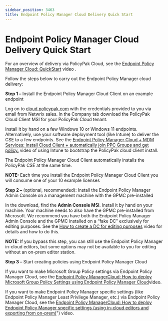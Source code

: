 ```yaml
---
sidebar_position: 3463
title: Endpoint Policy Manager Cloud Delivery Quick Start
---
```


# Endpoint Policy Manager Cloud Delivery Quick Start

For an overview of delivery via PolicyPak Cloud, see the [Endpoint Policy Manager Cloud: QuickStart](../../Video/Cloud/QuickStart "Endpoint Policy Manager Cloud: QuickStart") video .

Follow the steps below to carry out the Endpoint Policy Manager cloud delivery:

**Step 1 –** Install the Endpoint Policy Manager Cloud Client on an example endpoint

Log on to [cloud.policypak.com](http://cloud.policypak.com/ "cloud.Endpoint Policy Manager.com") with the credentials provided to you via email from Netwrix sales. In the Company tab download the PolicyPak Cloud Client MSI for your PolicyPak Cloud tenant.

Install it by hand on a few Windows 10 or Windows 11 endpoints. Alternatively, use your software deployment tool (like Intune) to deliver the CSE to a few endpoints. See the [Endpoint Policy Manager Cloud + MDM Services: Install Cloud Client + automatically join PPC Groups and get policy.](../../Video/Cloud/MDM "Endpoint Policy Manager Cloud + MDM Services: Install Cloud Client + automatically join PPC Groups and get policy.") video of using Intune to bootstrap the PolicyPak cloud client install.

The Endpoint Policy Manager Cloud Client automatically installs the PolicyPak CSE at the same time.

**NOTE:** Each time you install the Endpoint Policy Manager Cloud Client you will consume one of your 10 example licenses

**Step 2 –** (optional, recommended): Install the Endpoint Policy Manager Admin Console on a management machine with the GPMC pre-installed

In the download, find the **Admin Console MSI**. Install it by hand on your machine. Your machine needs to also have the GPMC pre-installed from Microsoft. We recommend you have both the Endpoint Policy Manager Admin Console and the GPMC installed on a “fake DC” exclusively for editing purposes. See the [How to create a DC for editing purposes](../../Video/Cloud/TestLab/CreateDC "How to create a DC for editing purposes") video for details and how to do this.

**NOTE:** If you bypass this step, you can still use the Endpoint Policy Manager in-cloud editors, but some options may not be available to you for editing without an on-prem editor station.

**Step 3 –** Start creating policies using Endpoint Policy Manager Cloud

If you want to make Microsoft Group Policy settings via Endpoint Policy Manager Cloud, see the [Endpoint Policy ManagerCloud: How to deploy Microsoft Group Policy Settings using Endpoint Policy Manager Cloud](../../Video/Cloud/Deploy/GroupPolicySettings "Endpoint Policy Manager Cloud: How to deploy Microsoft Group Policy Settings using Endpoint Policy Manager Cloud")video.

If you want to make Endpoint Policy Manager specific settings (like Endpoint Policy Manager Least Privilege Manager, etc.) via Endpoint Policy Manager Cloud, see the [Endpoint Policy ManagerCloud: How to deploy Endpoint Policy Manager specific settings (using in-cloud editors and exporting from on-prem)](../../Video/Cloud/Deploy/PolicyPakSettings)") video.